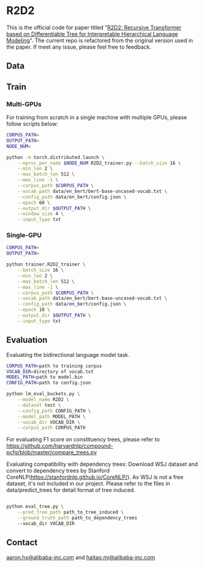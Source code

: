 # R2D2 

This is the official code for paper titled "[R2D2: Recursive Transformer based on Differentiable Tree for Interpretable Hierarchical Language Modeling](https://arxiv.org/abs/2107.00967)".
The current repo is refactored from the original version used in the paper. If meet any issue, please feel free to feedback.

## Data

## Train

### Multi-GPUs

For training from scratch in a single machine with multiple GPUs, please follow scripts below:

```bash
CORPUS_PATH=
OUTPUT_PATH=
NODE_NUM=

python -m torch.distributed.launch \
    --nproc_per_node $NODE_NUM R2D2_trainer.py --batch_size 16 \
    --min_len 2 \
    --max_batch_len 512 \
    --max_line -1 \
    --corpus_path $CORPUS_PATH \
    --vocab_path data/en_bert/bert-base-uncased-vocab.txt \
    --config_path data/en_bert/config.json \
    --epoch 60 \
    --output_dir $OUTPUT_PATH \
    --window_size 4 \
    --input_type txt
```

### Single-GPU

```bash
CORPUS_PATH=
OUTPUT_PATH=

python trainer.R2D2_trainer \
    --batch_size 16 \
    --min_len 2 \
    --max_batch_len 512 \
    --max_line -1 \
    --corpus_path $CORPUS_PATH \
    --vocab_path data/en_bert/bert-base-uncased-vocab.txt \
    --config_path data/en_bert/config.json \
    --epoch 10 \
    --output_dir $OUTPUT_PATH \
    --input_type txt
```


## Evaluation

Evaluating the bidirectional language model task.
```bash
CORPUS_PATH=path to training corpus
VOCAB_DIR=directory of vocab.txt
MODEL_PATH=path to model.bin
CONFIG_PATH=path to config.json

python lm_eval_buckets.py \
    --model_name R2D2 \
    --dataset test \
    --config_path CONFIG_PATH \
    --model_path MODEL_PATH \
    --vocab_dir VOCAB_DIR \
    --corpus_path CORPUS_PATH
```

For evaluating F1 score on constituency trees, please refer to https://github.com/harvardnlp/compound-pcfg/blob/master/compare_trees.py

Evaluating compatibility with dependency trees:
Download WSJ dataset and convert to dependency trees by Stanford CoreNLP(https://stanfordnlp.github.io/CoreNLP/).
As WSJ is not a free dataset, it's not included in our project. Please refer to the files in data/predict_trees for detail format of tree induced.

```bash

python eval_tree.py \
    --pred_tree_path path_to_tree_induced \
    --ground_truth_path path_to_dependency_trees
    --vocab_dir VOCAB_DIR
```

## Contact 

aaron.hx@alibaba-inc.com and haitao.mi@alibaba-inc.com